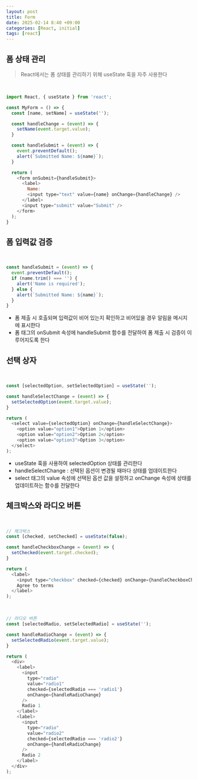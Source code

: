 ```yaml
---
layout: post
title: Form
date: 2025-02-14 8:40 +09:00
categories: [React, initial]
tags: [react]
---
```


## 폼 상태 관리
> React에서는 폼 상태를 관리하기 위해 useState 훅을 자주 사용한다

<br>

```javascript
import React, { useState } from 'react';

const MyForm = () => {
  const [name, setName] = useState('');

  const handleChange = (event) => {
    setName(event.target.value);
  }

  const handleSubmit = (event) => {
    event.preventDefault();
    alert(`Submitted Name: ${name}`);
  }

  return (
    <form onSubmit={handleSubmit}>
      <label>
        Name:
        <input type="text" value={name} onChange={handleChange} />
      </label>
      <input type="submit" value="Submit" />
    </form>
  );
}
```

## 폼 입력값 검증

<br>

```javascript
const handleSubmit = (event) => {
  event.preventDefault();
  if (name.trim() === '') {
    alert('Name is required');
  } else {
    alert(`Submitted Name: ${name}`);
  }
}
```
- 폼 제출 시 호출되며 입력값이 비어 있는지 확인하고 비어있을 경우 알림을 메시지에 표시한다
- 폼 태그의 onSubmit 속성에 handleSubmit 함수를 전달하여 폼 제출 시 검증이 이루어지도록 한다

## 선택 상자

<br>

```javascript
const [selectedOption, setSelectedOption] = useState('');

const handleSelectChange = (event) => {
  setSelectedOption(event.target.value);
}

return (
  <select value={selectedOption} onChange={handleSelectChange}>
    <option value="option1">Option 1</option>
    <option value="option2">Option 2</option>
    <option value="option3">Option 3</option>
  </select>
);
```

- useState 훅을 사용하여 selectedOption 상태를 관리한다
- handleSelectChange : 선택된 옵션이 변경될 때마다 상태를 업데이트한다
- select 태그의 value 속성에 선택된 옵션 값을 설정하고 onChange 속성에 상태를 업데이트하는 함수를 전달한다

## 체크박스와 라디오 버튼

<br>

```javascript
// 체크박스
const [checked, setChecked] = useState(false);

const handleCheckboxChange = (event) => {
  setChecked(event.target.checked);
}

return (
  <label>
    <input type="checkbox" checked={checked} onChange={handleCheckboxChange} />
    Agree to terms
  </label>
);
```

<br>

```javascript
// 라디오 버튼
const [selectedRadio, setSelectedRadio] = useState('');

const handleRadioChange = (event) => {
  setSelectedRadio(event.target.value);
}

return (
  <div>
    <label>
      <input
        type="radio"
        value="radio1"
        checked={selectedRadio === 'radio1'}
        onChange={handleRadioChange}
      />
      Radio 1
    </label>
    <label>
      <input
        type="radio"
        value="radio2"
        checked={selectedRadio === 'radio2'}
        onChange={handleRadioChange}
      />
      Radio 2
    </label>
  </div>
);
```
